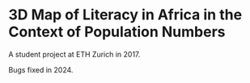 # 3D Map of Literacy in Africa in the Context of Population Numbers

A student project at ETH Zurich in 2017.

Bugs fixed in 2024.
